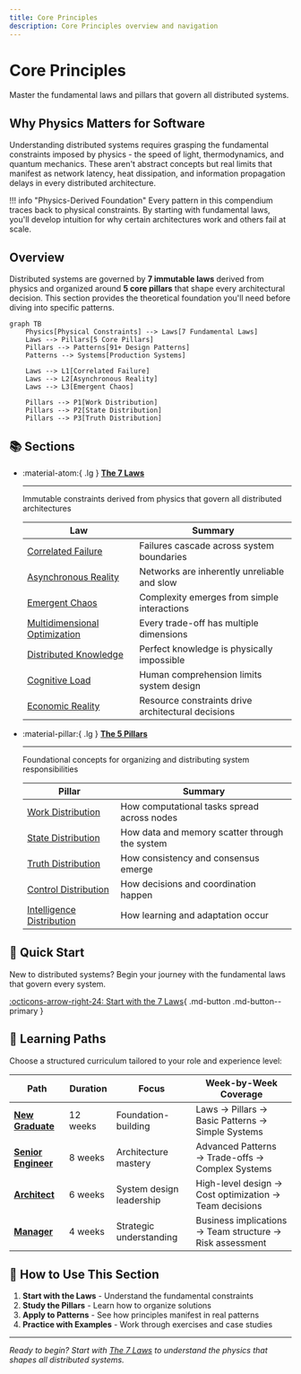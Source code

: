 ```yaml
---
title: Core Principles
description: Core Principles overview and navigation
---
```


# Core Principles

Master the fundamental laws and pillars that govern all distributed systems.

## Why Physics Matters for Software

Understanding distributed systems requires grasping the fundamental constraints imposed by physics - the speed of light, thermodynamics, and quantum mechanics. These aren't abstract concepts but real limits that manifest as network latency, heat dissipation, and information propagation delays in every distributed architecture.

!!! info "Physics-Derived Foundation"
    Every pattern in this compendium traces back to physical constraints. By starting with fundamental laws, you'll develop intuition for why certain architectures work and others fail at scale.

## Overview

Distributed systems are governed by **7 immutable laws** derived from physics and organized around **5 core pillars** that shape every architectural decision. This section provides the theoretical foundation you'll need before diving into specific patterns.

```mermaid
graph TB
    Physics[Physical Constraints] --> Laws[7 Fundamental Laws]
    Laws --> Pillars[5 Core Pillars]
    Pillars --> Patterns[91+ Design Patterns]
    Patterns --> Systems[Production Systems]
    
    Laws --> L1[Correlated Failure]
    Laws --> L2[Asynchronous Reality]
    Laws --> L3[Emergent Chaos]
    
    Pillars --> P1[Work Distribution]
    Pillars --> P2[State Distribution]
    Pillars --> P3[Truth Distribution]
```

## 📚 Sections

<div class="grid cards" markdown>

- :material-atom:{ .lg } **[The 7 Laws](laws.md)**
    
    ---
    
    Immutable constraints derived from physics that govern all distributed architectures
    
    | Law | Summary |
    |-----|---------|
    | [Correlated Failure](laws/correlated-failure.md) | Failures cascade across system boundaries |
    | [Asynchronous Reality](laws/asynchronous-reality.md) | Networks are inherently unreliable and slow |
    | [Emergent Chaos](laws/emergent-chaos.md) | Complexity emerges from simple interactions |
    | [Multidimensional Optimization](laws/multidimensional-optimization.md) | Every trade-off has multiple dimensions |
    | [Distributed Knowledge](laws/distributed-knowledge.md) | Perfect knowledge is physically impossible |
    | [Cognitive Load](laws/cognitive-load.md) | Human comprehension limits system design |
    | [Economic Reality](laws/economic-reality.md) | Resource constraints drive architectural decisions |

- :material-pillar:{ .lg } **[The 5 Pillars](pillars.md)**
    
    ---
    
    Foundational concepts for organizing and distributing system responsibilities
    
    | Pillar | Summary |
    |--------|---------|
    | [Work Distribution](pillars/work-distribution.md) | How computational tasks spread across nodes |
    | [State Distribution](pillars/state-distribution.md) | How data and memory scatter through the system |
    | [Truth Distribution](pillars/truth-distribution.md) | How consistency and consensus emerge |
    | [Control Distribution](pillars/control-distribution.md) | How decisions and coordination happen |
    | [Intelligence Distribution](pillars/intelligence-distribution.md) | How learning and adaptation occur |

</div>

## 🚀 Quick Start

New to distributed systems? Begin your journey with the fundamental laws that govern every system.

[:octicons-arrow-right-24: Start with the 7 Laws](laws.md){ .md-button .md-button--primary }

## 🎯 Learning Paths

Choose a structured curriculum tailored to your role and experience level:

| Path | Duration | Focus | Week-by-Week Coverage |
|------|----------|-------|----------------------|
| **[New Graduate](../../architects-handbook/learning-paths/new-graduate.md)** | 12 weeks | Foundation-building | Laws → Pillars → Basic Patterns → Simple Systems |
| **[Senior Engineer](../../architects-handbook/learning-paths/senior-engineer.md)** | 8 weeks | Architecture mastery | Advanced Patterns → Trade-offs → Complex Systems |
| **[Architect](../../architects-handbook/learning-paths/architect.md)** | 6 weeks | System design leadership | High-level design → Cost optimization → Team decisions |
| **[Manager](../../architects-handbook/learning-paths/manager.md)** | 4 weeks | Strategic understanding | Business implications → Team structure → Risk assessment |

## 📖 How to Use This Section

1. **Start with the Laws** - Understand the fundamental constraints
2. **Study the Pillars** - Learn how to organize solutions
3. **Apply to Patterns** - See how principles manifest in real patterns
4. **Practice with Examples** - Work through exercises and case studies

---

*Ready to begin? Start with [The 7 Laws](laws.md) to understand the physics that shapes all distributed systems.*